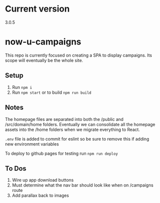 # Current version
3.0.5

# now-u-campaigns

This repo is currently focused on creating a SPA to display campaigns. Its scope will eventually be the whole site.

## Setup

1. Run `npm i`
2. Run `npm start` or to build `npm run build`

## Notes

The homepage files are separated into both the /public and /src/domain/home folders. Eventually we can consolidate all the homepage assets into the /home folders when we migrate everything to React.

`.env` file is added to commit for eslint so be sure to remove this if adding new environment variables

To deploy to github pages for testing run `npm run deploy`

## To Dos

1. Wire up app download buttons
2. Must determine what the nav bar should look like when on /campaigns route
3. Add parallax back to images
